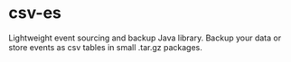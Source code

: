 # csv-es
Lightweight event sourcing and backup Java library. Backup your data or store events as csv tables in small .tar.gz packages.
